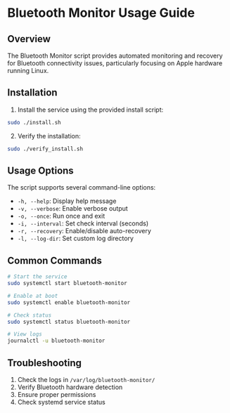 # Bluetooth Monitor Usage Guide

## Overview
The Bluetooth Monitor script provides automated monitoring and recovery for Bluetooth connectivity issues, particularly focusing on Apple hardware running Linux.

## Installation
1. Install the service using the provided install script:
```bash
sudo ./install.sh
```

2. Verify the installation:
```bash
sudo ./verify_install.sh
```

## Usage Options
The script supports several command-line options:

- `-h, --help`: Display help message
- `-v, --verbose`: Enable verbose output
- `-o, --once`: Run once and exit
- `-i, --interval`: Set check interval (seconds)
- `-r, --recovery`: Enable/disable auto-recovery
- `-l, --log-dir`: Set custom log directory

## Common Commands
```bash
# Start the service
sudo systemctl start bluetooth-monitor

# Enable at boot
sudo systemctl enable bluetooth-monitor

# Check status
sudo systemctl status bluetooth-monitor

# View logs
journalctl -u bluetooth-monitor
```

## Troubleshooting
1. Check the logs in `/var/log/bluetooth-monitor/`
2. Verify Bluetooth hardware detection
3. Ensure proper permissions
4. Check systemd service status
